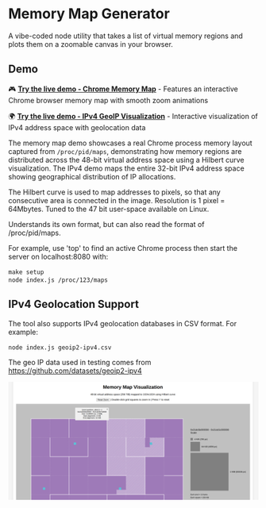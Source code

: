 # Memory Map Generator

A vibe-coded node utility that takes a list of virtual memory regions and plots them on a
zoomable canvas in your browser.

## Demo

🎮 **[Try the live demo - Chrome Memory Map](https://erikcorry.github.io/hilbert-virtual-memory-map/)** - Features an interactive Chrome browser memory map with smooth zoom animations

🌍 **[Try the live demo - IPv4 GeoIP Visualization](https://erikcorry.github.io/hilbert-virtual-memory-map/?file=geoip2-ipv4.csv)** - Interactive visualization of IPv4 address space with geolocation data

The memory map demo showcases a real Chrome process memory layout captured from `/proc/pid/maps`, demonstrating how memory regions are distributed across the 48-bit virtual address space using a Hilbert curve visualization. The IPv4 demo maps the entire 32-bit IPv4 address space showing geographical distribution of IP allocations.

The Hilbert curve is used to map addresses to pixels, so that any consecutive area is connected in the image.  Resolution is 1 pixel = 64Mbytes.  Tuned to the 47 bit user-space available on Linux.

Understands its own format, but can also read the format of /proc/pid/maps.

For example, use 'top' to find an active Chrome process then start the server on
localhost:8080 with:

```
make setup
node index.js /proc/123/maps
```

## IPv4 Geolocation Support

The tool also supports IPv4 geolocation databases in CSV format. For example:

```
node index.js geoip2-ipv4.csv
```

The geo IP data used in testing comes from https://github.com/datasets/geoip2-ipv4

![Example Memory Map](example.png)
